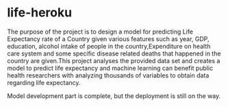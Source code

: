 # life-heroku

The purpose of the project is to design a model for predicting Life Expectancy rate of a
Country given various features such as year, GDP, education, alcohol intake of people
in the country,Expenditure on health care system and some specific disease related deaths
that happened in the country are given.This project analyses the provided data set and
creates a model to predict life expectancy and machine learning can benefit public health
researchers with analyzing thousands of variables to obtain data regarding life expectancy.

Model development part is complete, but the deployment is still on the way.
